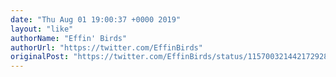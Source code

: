 ```yaml
---
date: "Thu Aug 01 19:00:37 +0000 2019"
layout: "like"
authorName: "Effin' Birds"
authorUrl: "https://twitter.com/EffinBirds"
originalPost: "https://twitter.com/EffinBirds/status/1157003214421729283"
---
```

